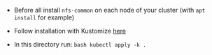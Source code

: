 - Before all install `nfs-common` on each node of your cluster (with `apt install` for example)

- Follow installation with Kustomize [here](https://github.com/kubernetes-sigs/nfs-subdir-external-provisioner)

- In this directory run: ```bash kubectl apply -k . ```

